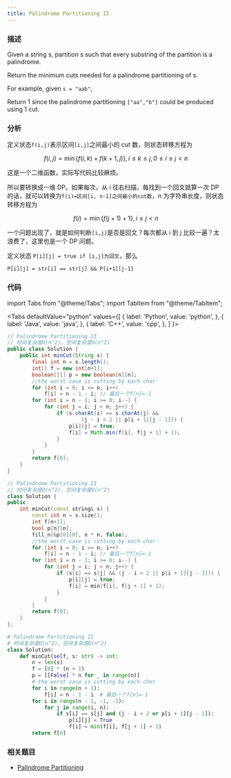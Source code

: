 ```yaml
---
title: Palindrome Partitioning II
---
```


### 描述

Given a string s, partition s such that every substring of the partition is a palindrome.

Return the minimum cuts needed for a palindrome partitioning of s.

For example, given `s = "aab"`,

Return 1 since the palindrome partitioning `["aa","b"]` could be produced using 1 cut.

### 分析

定义状态`f(i,j)`表示区间`[i,j]`之间最小的 cut 数，则状态转移方程为

$$
f(i,j)=\min\left\{f(i,k)+f(k+1,j)\right\}, i \leq k \leq j, 0 \leq i \leq j<n
$$

这是一个二维函数，实际写代码比较麻烦。

所以要转换成一维 DP。如果每次，从 i 往右扫描，每找到一个回文就算一次 DP 的话，就可以转换为`f(i)=区间[i, n-1]之间最小的cut数`，n 为字符串长度，则状态转移方程为

$$
f(i)=\min\left\{f(j+1)+1\right\}, i \leq j<n
$$

一个问题出现了，就是如何判断`[i,j]`是否是回文？每次都从 i 到 j 比较一遍？太浪费了，这里也是一个 DP 问题。

定义状态 `P[i][j] = true if [i,j]为回文`，那么

```
P[i][j] = str[i] == str[j] && P[i+1][j-1]
```

### 代码

import Tabs from "@theme/Tabs";
import TabItem from "@theme/TabItem";

<Tabs
defaultValue="python"
values={[
{ label: 'Python', value: 'python', },
{ label: 'Java', value: 'java', },
{ label: 'C++', value: 'cpp', },
]
}>
<TabItem value="java">

```java
// Palindrome Partitioning II
// 时间复杂度O(n^2)，空间复杂度O(n^2)
public class Solution {
    public int minCut(String s) {
        final int n = s.length();
        int[] f = new int[n+1];
        boolean[][] p = new boolean[n][n];
        //the worst case is cutting by each char
        for (int i = 0; i <= n; i++)
            f[i] = n - 1 - i; // 最后一个f[n]=-1
        for (int i = n - 1; i >= 0; i--) {
            for (int j = i; j < n; j++) {
                if (s.charAt(i) == s.charAt(j) &&
                        (j - i < 2 || p[i + 1][j - 1])) {
                    p[i][j] = true;
                    f[i] = Math.min(f[i], f[j + 1] + 1);
                }
            }
        }
        return f[0];
    }
}
```

</TabItem>
<TabItem value="cpp">

```cpp
// Palindrome Partitioning II
// 时间复杂度O(n^2)，空间复杂度O(n^2)
class Solution {
public:
    int minCut(const string& s) {
        const int n = s.size();
        int f[n+1];
        bool p[n][n];
        fill_n(&p[0][0], n * n, false);
        //the worst case is cutting by each char
        for (int i = 0; i <= n; i++)
            f[i] = n - 1 - i; // 最后一个f[n]=-1
        for (int i = n - 1; i >= 0; i--) {
            for (int j = i; j < n; j++) {
                if (s[i] == s[j] && (j - i < 2 || p[i + 1][j - 1])) {
                    p[i][j] = true;
                    f[i] = min(f[i], f[j + 1] + 1);
                }
            }
        }
        return f[0];
    }
};
```

</TabItem>

<TabItem value="python">

```python
# Palindrome Partitioning II
# 时间复杂度O(n^2)，空间复杂度O(n^2)
class Solution:
    def minCut(self, s: str) -> int:
        n = len(s)
        f = [0] * (n + 1)
        p = [[False] * n for _ in range(n)]
        # the worst case is cutting by each char
        for i in range(n + 1):
            f[i] = n - 1 - i  # 最后一个f[n]=-1
        for i in range(n - 1, -1, -1):
            for j in range(i, n):
                if s[i] == s[j] and (j - i < 2 or p[i + 1][j - 1]):
                    p[i][j] = True
                    f[i] = min(f[i], f[j + 1] + 1)
        return f[0]
```

</TabItem>
</Tabs>

### 相关题目

- [Palindrome Partitioning](../dfs/palindrome-partitioning.md)
